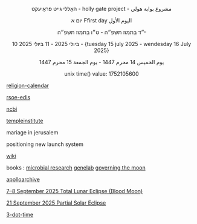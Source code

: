 <p align="center">
האָללי גייט פּראָיעקט - holly gate project - مشروع بوابة هولي
<p align="center">
יום א Ffirst day اليوم الأول
<p align="center">
י״ד בתמוז תשפ״ה - ט״ו בתמוז תשפ״ה
<p align="center">
10 ביולי 2025 - 11 ביולי 2025 - {tuesday 15 july 2025 - wendesday 16 July 2025}
<p align="center">
يوم الخميس 14 محرم 1447 - يوم الجمعة 15 محرم 1447
<p align="center">
unix time() value: 1752105600
</p>

[religion-calendar](https://github.com/melekhmashiach/religion-calendar)

[rsoe-edis](https://rsoe-edis.org/eventMap)

[ncbi](https://www.ncbi.nlm.nih.gov/guide/sequence-analysis/)

[templeinstitute](https://templeinstitute.org)

mariage in jerusalem 

positioning new launch system

[wiki](https://github.com/melekhmashiach/melekhmashiach/wiki)

books : [microbial research](https://www.nasa.gov/wp-content/uploads/2021/10/microbial_research_2021_tagged.pdf) [genelab](https://www.nasa.gov/wp-content/uploads/2018/05/np-2017-06-020-jsc_a_researchers_guide_to_genelab-tagged_0.pdf) [governing the moon](https://www.nasa.gov/wp-content/uploads/2025/02/governing-the-moon-sp-2024-4559-ebook.pdf) 

[apolloarchive](https://apolloarchive.com/)

[7–8 September 2025 Total Lunar Eclipse (Blood Moon)](https://www.timeanddate.com/eclipse/lunar/2025-september-7) 

[21 September 2025 Partial Solar Eclipse](https://www.timeanddate.com/eclipse/solar/2025-september-21) 

[3-dot-time](https://github.com/melekhmashiach/3-dot-time) 

